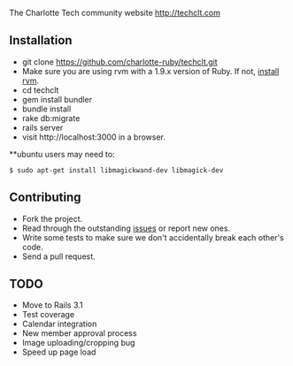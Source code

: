 The Charlotte Tech community website http://techclt.com

Installation
------------

- git clone https://github.com/charlotte-ruby/techclt.git
- Make sure you are using rvm with a 1.9.x version of Ruby. If not,
  [install rvm](http://beginrescueend.com/).
- cd techclt
- gem install bundler 
- bundle install
- rake db:migrate
- rails server
- visit http://localhost:3000 in a browser.

**ubuntu users may need to:
    
    $ sudo apt-get install libmagickwand-dev libmagick-dev

Contributing
-----------

- Fork the project.
- Read through the outstanding [issues](https://github.com/charlotte-ruby/techclt/issues) or report new ones.
- Write some tests to make sure we don't accidentally break each other's
  code.
- Send a pull request.


TODO
----

* Move to Rails 3.1
* Test coverage
* Calendar integration
* New member approval process
* Image uploading/cropping bug
* Speed up page load
